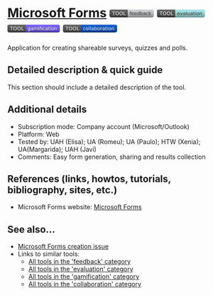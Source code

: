 # [Microsoft Forms](https://forms.office.com/)  [<img src="images/feedback.png" align="bottom">](https://github.com/e-CLOSE/Toolbox/issues?q=label%3A01_TOOL+label%3Afeedback) [<img src="images/evaluation.png" align="bottom">](https://github.com/e-CLOSE/Toolbox/issues?q=label%3A01_TOOL+label%3Aevaluation) [<img src="images/gamification.png" align="bottom">](https://github.com/e-CLOSE/Toolbox/issues?q=label%3A01_TOOL+label%3Agamification) [<img src="images/collaboration.png" align="bottom">](https://github.com/e-CLOSE/Toolbox/issues?q=label%3A01_TOOL+label%3Acollaboration)

Application for creating shareable surveys, quizzes and polls.


## Detailed description & quick guide

This section should include a detailed description of the tool.


## Additional details

- Subscription mode: Company account (Microsoft/Outlook)
- Platform: Web
- Tested by: UAH (Elisa); UA (Romeu); UA (Paulo); HTW (Xenia); UA(Margarida); UAH (Javi)
- Comments: Easy form generation, sharing and results collection


## References (links, howtos, tutorials, bibliography, sites, etc.)

- Microsoft Forms website: [Microsoft Forms](https://forms.office.com/)


## See also...

- [Microsoft Forms creation issue](https://github.com/e-CLOSE/Toolbox/issues/119)
- Links to similar tools:
  - [All tools in the 'feedback' category](https://github.com/e-CLOSE/Toolbox/issues?q=label%3A01_TOOL+label%3Afeedback)
  - [All tools in the 'evaluation' category](https://github.com/e-CLOSE/Toolbox/issues?q=label%3A01_TOOL+label%3Aevaluation)
  - [All tools in the 'gamification' category](https://github.com/e-CLOSE/Toolbox/issues?q=label%3A01_TOOL+label%3Agamification)
  - [All tools in the 'collaboration' category](https://github.com/e-CLOSE/Toolbox/issues?q=label%3A01_TOOL+label%3Acollaboration)
